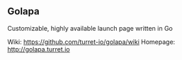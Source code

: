 Golapa
------

Customizable, highly available launch page written in Go

Wiki: https://github.com/turret-io/golapa/wiki
Homepage: http://golapa.turret.io
